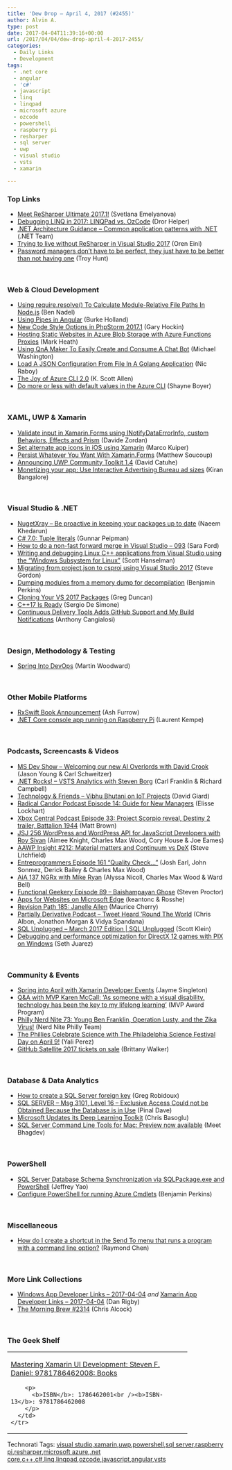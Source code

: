 ```yaml
---
title: 'Dew Drop – April 4, 2017 (#2455)'
author: Alvin A.
type: post
date: 2017-04-04T11:39:16+00:00
url: /2017/04/04/dew-drop-april-4-2017-2455/
categories:
  - Daily Links
  - Development
tags:
  - .net core
  - angular
  - 'c#'
  - javascript
  - linq
  - linqpad
  - microsoft azure
  - ozcode
  - powershell
  - raspberry pi
  - resharper
  - sql server
  - uwp
  - visual studio
  - vsts
  - xamarin

---
```

### <a name="top"></a>Top Links

  * <a href="https://blog.jetbrains.com/dotnet/2017/04/03/meet-resharper-ultimate-2017-1/" target="_blank">Meet ReSharper Ultimate 2017.1!</a> (Svetlana Emelyanova)
  * <a href="https://blog.oz-code.com/debugging-linq-available-tool-comparison/" target="_blank">Debugging LINQ in 2017: LINQPad vs. OzCode</a> (Dror Helper)
  * <a href="https://www.microsoft.com/net/architecture" target="_blank">.NET Architecture Guidance &#8211; Common application patterns with .NET</a> (.NET Team)
  * <a href="http://feedproxy.google.com/~r/AyendeRahien/~3/2a1T1_w6ias/trying-to-live-without-resharper-in-visual-studio-2017" target="_blank">Trying to live without ReSharper in Visual Studio 2017</a> (Oren Eini)
  * <a href="http://feedproxy.google.com/~r/TroyHunt/~3/iVYnyL2sjpk/" target="_blank">Password managers don&#8217;t have to be perfect, they just have to be better than not having one</a> (Troy Hunt)

&nbsp;

### <a name="web"></a>Web & Cloud Development

  * <a href="https://www.bennadel.com/blog/3243-using-require-resolve-to-calculate-module-relative-file-paths-in-node-js.htm" target="_blank">Using require.resolve() To Calculate Module-Relative File Paths In Node.js</a> (Ben Nadel)
  * <a href="http://developer.telerik.com/topics/web-development/using-pipes-angular-2/" target="_blank">Using Pipes in Angular</a> (Burke Holland)
  * <a href="https://blog.jetbrains.com/phpstorm/2017/04/new-code-style-options-in-phpstorm-2017-1/" target="_blank">New Code Style Options in PhpStorm 2017.1</a> (Gary Hockin)
  * <a href="http://markheath.net/post/static-websites-azure-blob-storage-functions-proxies" target="_blank">Hosting Static Websites in Azure Blob Storage with Azure Functions Proxies</a> (Mark Heath)
  * <a href="http://aihelpwebsite.com/Blog/EntryId/14/Using-Microsoft-Bot-Framework-QnA-Maker-To-Quickly-Create-A-Chat-Bot" target="_blank">Using QnA Maker To Easily Create and Consume A Chat Bot</a> (Michael Washington)
  * <a href="https://www.thepolyglotdeveloper.com/2017/04/load-json-configuration-file-golang-application/" target="_blank">Load A JSON Configuration From File In A Golang Application</a> (Nic Raboy)
  * <a href="http://odetocode.com/blogs/scott/archive/2017/04/03/the-joy-of-azure-cli-2-0.aspx" target="_blank">The Joy of Azure CLI 2.0</a> (K. Scott Allen)
  * <a href="http://feedproxy.google.com/~r/Tattoocoder/~3/R2HFWbX9Gi0/" target="_blank">Do more or less with default values in the Azure CLI</a> (Shayne Boyer)

&nbsp;

### <a name="silverlight"></a>XAML, UWP & Xamarin

  * <a href="http://www.davidezordan.net/blog/?p=8093" target="_blank">Validate input in Xamarin.Forms using INotifyDataErrorInfo, custom Behaviors, Effects and Prism</a> (Davide Zordan)
  * <a href="http://www.marcofolio.net/xamarin/set_alternate_app_icons_in_ios_using_xamarin.html" target="_blank">Set alternate app icons in iOS using Xamarin</a> (Marco Kuiper)
  * <a href="https://codemilltech.com/persist-whatever-you-want-with-xamarin-forms/" target="_blank">Persist Whatever You Want With Xamarin.Forms</a> (Matthew Soucoup)
  * <a href="https://blogs.windows.com/buildingapps/2017/04/03/announcing-uwp-community-toolkit-1-4/?WT.mc_id=DX_MVP4025064" target="_blank">Announcing UWP Community Toolkit 1.4</a> (David Catuhe)
  * <a href="http://blogs.windows.com/buildingapps/2017/04/03/monetizing-app-use-interactive-advertising-bureau-ad-sizes/?WT.mc_id=DX_MVP4025064" target="_blank">Monetizing your app: Use Interactive Advertising Bureau ad sizes</a> (Kiran Bangalore)

&nbsp;

### <a name="dotnet"></a>Visual Studio & .NET

  * <a href="http://naeem.khedarun.co.uk/blog/2017/04/03/nugetxray-be-proactive-in-keeping-your-packages-up-to-date-1491218032473/" target="_blank">NugetXray &#8211; Be proactive in keeping your packages up to date</a> (Naeem Khedarun)
  * <a href="http://feedproxy.google.com/~r/gunnarpeipman/~3/smVRARvviCo/" target="_blank">C# 7.0: Tuple literals</a> (Gunnar Peipman)
  * <a href="https://saraford.net/2017/04/03/how-to-do-a-non-fast-forward-merge-in-visual-studio-093/" target="_blank">How to do a non-fast forward merge in Visual Studio – 093</a> (Sara Ford)
  * <a href="http://feeds.hanselman.com/~/287472038/0/scotthanselman~Writing-and-debugging-Linux-C-applications-from-Visual-Studio-using-the-Windows-Subsystem-for-Linux.aspx" target="_blank">Writing and debugging Linux C++ applications from Visual Studio using the &#8220;Windows Subsystem for Linux&#8221;</a> (Scott Hanselman)
  * <a href="https://www.stevejgordon.co.uk/migrating-project-json-to-csproj-visual-studio-2017" target="_blank">Migrating from project.json to csproj using Visual Studio 2017</a> (Steve Gordon)
  * <a href="https://blogs.msdn.microsoft.com/benjaminperkins/2017/04/03/dumping-modules-from-a-memory-dump-for-decompilation/" target="_blank">Dumping modules from a memory dump for decompilation</a> (Benjamin Perkins)
  * <a href="https://channel9.msdn.com/coding4fun/blog/Cloning-Your-VS-2017-Packages?WT.mc_id=DX_MVP4025064" target="_blank">Cloning Your VS 2017 Packages</a> (Greg Duncan)
  * <a href="http://www.infoq.com/news/2017/04/cpp=17-ready?utm_campaign=infoq_content&utm_source=infoq&utm_medium=feed&utm_term=global" target="_blank">C++17 Is Ready</a> (Sergio De Simone)
  * <a href="https://blogs.msdn.microsoft.com/visualstudio/2017/04/03/continuous-delivery-tools-adds-github-support-and-my-build-notifications/" target="_blank">Continuous Delivery Tools Adds GitHub Support and My Build Notifications</a> (Anthony Cangialosi)

&nbsp;

### <a name="design"></a>Design, Methodology & Testing

  * <a href="https://blogs.msdn.microsoft.com/visualstudioalm/2017/04/03/spring-into-devops/" target="_blank">Spring Into DevOps</a> (Martin Woodward)

&nbsp;

### <a name="mobile"></a>Other Mobile Platforms

  * <a href="https://ashfurrow.com/blog/rxswift-book-announcement/" target="_blank">RxSwift Book Announcement</a> (Ash Furrow)
  * <a href="http://feedproxy.google.com/~r/laurentkempe/~3/g5awhvgUGkk/" target="_blank">.NET Core console app running on Raspberry Pi</a> (Laurent Kempe)

&nbsp;

### <a name="podcasts"></a>Podcasts, Screencasts & Videos

  * <a href="http://msdevshow.com/2017/04/welcoming-our-new-ai-overlords/" target="_blank">MS Dev Show &#8211; Welcoming our new AI Overlords with David Crook</a> (Jason Young & Carl Schweitzer)
  * <a href="http://www.dotnetrocks.com/default.aspx?ShowNum=1429" target="_blank">.NET Rocks! &#8211; VSTS Analytics with Steven Borg</a> (Carl Franklin & Richard Campbell)
  * <a href="http://DavidGiard.com/2017/04/03/VibhuBhutaniOnIoTProjects.aspx" target="_blank">Technology & Friends &#8211; Vibhu Bhutani on IoT Projects</a> (David Giard)
  * <a href="https://www.radicalcandor.com/blog/podcast-episode-14/" target="_blank">Radical Candor Podcast Episode 14: Guide for New Managers</a> (Elisse Lockhart)
  * <a href="http://feedproxy.google.com/~r/wmexperts/~3/l6q4m5W77pU/xbox-central-podcast-episode-33" target="_blank">Xbox Central Podcast Episode 33: Project Scorpio reveal, Destiny 2 trailer, Battalion 1944</a> (Matt Brown)
  * <a href="https://devchat.tv/js-jabber/wordpress-and-wordpress-api-for-javascript-developers-with-roy-sivan" target="_blank">JSJ 256 WordPress and WordPress API for JavaScript Developers with Roy Sivan</a> (Aimee Knight, Charles Max Wood, Cory House & Joe Eames)
  * <a href="http://allaboutwindowsphone.com/media/item/22115_AAWP_Insight_212_Material_matt.php" target="_blank">AAWP Insight #212: Material matters and Continuum vs DeX</a> (Steve Litchfield)
  * <a href="http://entreprogrammers.com/episode-161-quality-check/" target="_blank">Entreprogrammers Episode 161 “Quality Check…”</a> (Josh Earl, John Sonmez, Derick Bailey & Charles Max Wood)
  * <a href="https://devchat.tv/adv-in-angular/ngrx-with-mike-ryan" target="_blank">AiA 137 NGRx with Mike Ryan</a> (Alyssa Nicoll, Charles Max Wood & Ward Bell)
  * <a href="https://www.functionalgeekery.com/episode-89-baishampayan-ghose/" target="_blank">Functional Geekery Episode 89 – Baishampayan Ghose</a> (Steven Proctor)
  * <a href="https://channel9.msdn.com/Blogs/One-Dev-Minute/Apps-for-Websites-on-Microsoft-Edge?WT.mc_id=DX_MVP4025064" target="_blank">Apps for Websites on Microsoft Edge</a> (keantonc & Rosshe)
  * <a href="http://revisionpath.simplecast.fm/episodes/62313-185-janelle-allen" target="_blank">Revision Path 185: Janelle Allen</a> (Maurice Cherry)
  * <a href="http://feedproxy.google.com/~r/PartiallyDerivative/~3/SMWIlUJw4s8/tweet-heard-round-the-world" target="_blank">Partially Derivative Podcast &#8211; Tweet Heard &#8216;Round The World</a> (Chris Albon, Jonathon Morgan & Vidya Spandana)
  * <a href="https://channel9.msdn.com/Shows/SQL-Unplugged/SQL-Unplugged-March-2017-Edition?WT.mc_id=DX_MVP4025064" target="_blank">SQL Unplugged &#8211; March 2017 Edition | SQL Unplugged</a> (Scott Klein)
  * <a href="https://channel9.msdn.com/Blogs/Seth-Juarez/Debugging-and-performance-optimization-for-DirectX-12-games-with-PIX-on-Windows?WT.mc_id=DX_MVP4025064" target="_blank">Debugging and performance optimization for DirectX 12 games with PIX on Windows</a> (Seth Juarez)

&nbsp;

### <a name="events"></a>Community & Events

  * <a href="https://blog.xamarin.com/spring-april-xamarin-developer-events/" target="_blank">Spring into April with Xamarin Developer Events</a> (Jayme Singleton)
  * <a href="https://blogs.msdn.microsoft.com/mvpawardprogram/2017/04/03/qa-with-mvp-karen-mccall/" target="_blank">Q&A with MVP Karen McCall: ‘As someone with a visual disability, technology has been the key to my lifelong learning’</a> (MVP Award Program)
  * <a href="https://philadelphia.nerdnite.com/2017/04/03/nerd-nite-73-young-ben-franklin-operation-lusty-and-the-zika-virus/" target="_blank">Philly Nerd Nite 73: Young Ben Franklin, Operation Lusty, and the Zika Virus!</a> (Nerd Nite Philly Team)
  * <a href="http://www.geekadelphia.com/2017/04/03/the-phillies-celebrate-science-with-the-philadelphia-science-festival-day-on-april-9/" target="_blank">The Phillies Celebrate Science with The Philadelphia Science Festival Day on April 9!</a> (Yali Perez)
  * <a href="https://github.com/blog/2340-github-satellite-2017-tickets-on-sale" target="_blank">GitHub Satellite 2017 tickets on sale</a> (Brittany Walker)

&nbsp;

### <a name="sql"></a>Database & Data Analytics

  * <a href="http://feedproxy.google.com/~r/MSSQLTips-LatestSqlServerTips/~3/9xH6W2PT1vM/tip.asp" target="_blank">How to create a SQL Server foreign key</a> (Greg Robidoux)
  * <a href="https://blog.sqlauthority.com/2017/04/04/sql-server-msg-3101-level-16-exclusive-access-not-obtained-database-use/" target="_blank">SQL SERVER – Msg 3101, Level 16 – Exclusive Access Could not be Obtained Because the Database is in Use</a> (Pinal Dave)
  * <a href="https://blogs.technet.microsoft.com/machinelearning/2017/04/03/microsoft-updates-its-deep-learning-toolkit/" target="_blank">Microsoft Updates its Deep Learning Toolkit</a> (Chris Basoglu)
  * <a href="https://blogs.technet.microsoft.com/dataplatforminsider/2017/04/03/sql-server-command-line-tools-for-mac-preview-now-available/" target="_blank">SQL Server Command Line Tools for Mac: Preview now available</a> (Meet Bhagdev)

&nbsp;

### <a name="ps"></a>PowerShell

  * <a href="http://feedproxy.google.com/~r/MSSQLTips-LatestSqlServerTips/~3/UmXRASCEzmw/tip.asp" target="_blank">SQL Server Database Schema Synchronization via SQLPackage.exe and PowerShell</a> (Jeffrey Yao)
  * <a href="https://blogs.msdn.microsoft.com/benjaminperkins/2017/04/03/configure-powershell-for-running-azure-cmdlets/" target="_blank">Configure PowerShell for running Azure Cmdlets</a> (Benjamin Perkins)

&nbsp;

### <a name="misc"></a>Miscellaneous

  * <a href="https://blogs.msdn.microsoft.com/oldnewthing/20170403-00/?p=95885" target="_blank">How do I create a shortcut in the Send To menu that runs a program with a command line option?</a> (Raymond Chen)

&nbsp;

### <a name="links"></a>More Link Collections

  * <a href="http://windowsappdev.com/2017/04/windows-app-developer-links-2017-04-04/" target="_blank">Windows App Developer Links &#8211; 2017-04-04</a> _and_ <a href="http://allaboutxamarin.com/2017/04/xamarin-app-developer-links-2017-04-04/" target="_blank">Xamarin App Developer Links &#8211; 2017-04-04</a> (Dan Rigby)
  * <a href="http://feedproxy.google.com/~r/ReflectivePerspective/~3/b0poHUWaqMc/" target="_blank">The Morning Brew #2314</a> (Chris Alcock)

&nbsp;

### <a name="shelf"></a>The Geek Shelf

<div id="scid:7dc1bd33-94bd-46fd-a20b-0131235bcd47:fd17f704-cec4-4692-abaf-badeb6627c87" class="wlWriterEditableSmartContent" style="float: none; padding-bottom: 0px; padding-top: 0px; padding-left: 0px; margin: 0px; display: inline; padding-right: 0px">
  <table cellspacing="0" cellpadding="2" width="400" border="0" unselectable="on">
    <tr>
      <td valign="top" width="400">
        <p>
          <a title="Mastering Xamarin UI Development: Steven F. Daniel: 9781786462008: Books" href="http://www.amazon.com/exec/obidos/ASIN/1786462001/amavin-20">Mastering Xamarin UI Development: Steven F. Daniel: 9781786462008: Books</a>
        </p>
        
        <p>
          <b>ISBN</b>: 1786462001<br /><b>ISBN-13</b>: 9781786462008
        </p>
      </td>
    </tr>
  </table>
</div>

<div id="scid:77ECF5F8-D252-44F5-B4EB-D463C5396A79:413dbd72-db74-434e-a149-d1893ed2adb4" class="wlWriterEditableSmartContent" style="float: none; padding-bottom: 0px; padding-top: 0px; padding-left: 0px; margin: 0px; display: inline; padding-right: 0px">
  Technorati Tags: <a href="http://technorati.com/tags/visual+studio" rel="tag">visual studio</a>,<a href="http://technorati.com/tags/xamarin" rel="tag">xamarin</a>,<a href="http://technorati.com/tags/uwp" rel="tag">uwp</a>,<a href="http://technorati.com/tags/powershell" rel="tag">powershell</a>,<a href="http://technorati.com/tags/sql+server" rel="tag">sql server</a>,<a href="http://technorati.com/tags/raspberry+pi" rel="tag">raspberry pi</a>,<a href="http://technorati.com/tags/resharper" rel="tag">resharper</a>,<a href="http://technorati.com/tags/microsoft+azure" rel="tag">microsoft azure</a>,<a href="http://technorati.com/tags/.net+core" rel="tag">.net core</a>,<a href="http://technorati.com/tags/c%2b%2b" rel="tag">c++</a>,<a href="http://technorati.com/tags/c%23" rel="tag">c#</a>,<a href="http://technorati.com/tags/linq" rel="tag">linq</a>,<a href="http://technorati.com/tags/linqpad" rel="tag">linqpad</a>,<a href="http://technorati.com/tags/ozcode" rel="tag">ozcode</a>,<a href="http://technorati.com/tags/javascript" rel="tag">javascript</a>,<a href="http://technorati.com/tags/angular" rel="tag">angular</a>,<a href="http://technorati.com/tags/vsts" rel="tag">vsts</a>
</div>